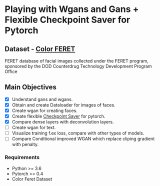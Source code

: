 # Playing with Wgans and Gans + Flexible Checkpoint Saver for Pytorch
## Dataset - [Color FERET](https://www.nist.gov/itl/iad/image-group/color-feret-database)
FERET database of facial images collected under the FERET program, sponsored by the DOD Counterdrug Technology
Development Program Office
## Main Objectives
- [x] Understand gans and wgans.
- [x] Obtain and create Dataloader for images of faces.
- [x] Create wgan for creating faces.
- [x] Create flexible [Checkpoint Saver](utils.py) for pytorch.
- [x] Compare dense layers with deconvolution layers.
- [ ] Create wgan for text.
- [ ] Visualize training f.ex loss, compare with other types of models.
- [ ] Compare Conditional improved WGAN which replace cliping gradient with penalty.
### Requirements
- Python >= 3.6
- Pytorch >= 0.4
- Color Feret Dataset
